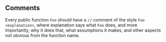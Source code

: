 ## Comments

Every public function `Foo` should have a `//` comment of the style `Foo <explanation>`,
where explanation says what `Foo` does, and more importantly, why it does that, what assumptions it makes, and other
aspects not obvious from the function name.



<!-- ##DOCS-SOURCER-START
{"sourcePlugin":"Service Catalog Reference","hash":"324832e67cdc863374242470cfb5e575"}
##DOCS-SOURCER-END -->
